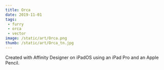 ```yaml
---
title: Orca
date: 2019-11-01
tags:
 - furry
 - orca
 - vector
image: /static/art/Orca.png
thumb: /static/art/Orca_tn.jpg
---
```


Created with Affinity Designer on iPadOS using an iPad Pro and an Apple Pencil.
